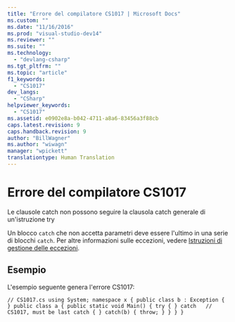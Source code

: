 ```yaml
---
title: "Errore del compilatore CS1017 | Microsoft Docs"
ms.custom: ""
ms.date: "11/16/2016"
ms.prod: "visual-studio-dev14"
ms.reviewer: ""
ms.suite: ""
ms.technology: 
  - "devlang-csharp"
ms.tgt_pltfrm: ""
ms.topic: "article"
f1_keywords: 
  - "CS1017"
dev_langs: 
  - "CSharp"
helpviewer_keywords: 
  - "CS1017"
ms.assetid: e0902e8a-b042-4711-a8a6-83456a3f88cb
caps.latest.revision: 9
caps.handback.revision: 9
author: "BillWagner"
ms.author: "wiwagn"
manager: "wpickett"
translationtype: Human Translation
---
```

# Errore del compilatore CS1017
Le clausole catch non possono seguire la clausola catch generale di un'istruzione try  
  
 Un blocco `catch` che non accetta parametri deve essere l'ultimo in una serie di blocchi `catch`. Per altre informazioni sulle eccezioni, vedere [Istruzioni di gestione delle eccezioni](../../csharp/language-reference/keywords/exception-handling-statements.md).  
  
## Esempio  
 L'esempio seguente genera l'errore CS1017:  
  
```  
// CS1017.cs using System; namespace x { public class b : Exception { } public class a { public static void Main() { try { } catch   // CS1017, must be last catch { } catch(b) { throw; } } } }  
```